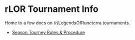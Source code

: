 # rLOR Tournament Info

Home to a few docs on /r/LegendsOfRuneterra tournaments.

- [Season Tourney Rules & Procedure](https://rlor-tournaments.github.io/tourney-rules)
